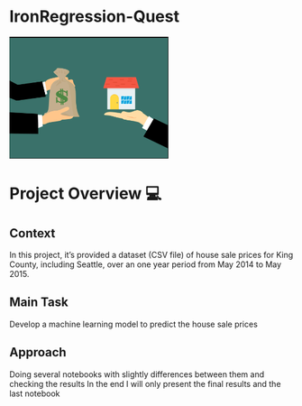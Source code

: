 # IronRegression-Quest

![](https://github.com/goncalocostacarvalho/IronRegression-Quest/blob/main/IronRegression-Quest.png)

# Project Overview 💻

## Context
In this project, it’s provided a dataset (CSV file) of house sale prices for King County, including Seattle, over an one year period from May 2014 to May 2015.

## Main Task
Develop a machine learning model to predict the house sale prices

## Approach
Doing several notebooks with slightly differences between them and checking the results
In the end I will only present the final results and the last notebook
